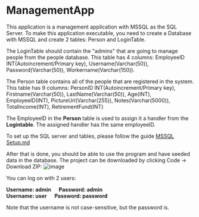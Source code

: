 # ManagementApp
This application is a management application with MSSQL as the SQL Server. To make this application executable, you need to create a Database with MSSQL and create 2 tables: Person and LoginTable.

The LoginTable should contain the "admins" that are going to manage people from the people database. This table has 4 columns: EmployeeID INT(Autoincrement/Primary key), Username(Varchar(50)), Password(Varchar(50)), Workername(Varchar(150)).

The Person table contains all of the people that are registered in the system. This table has 9 columns: PersonID INT(Autoincrement/Primary key), Firstname(Varchar(50)), LastName(Varchar(50)), Age(INT), EmployeeID(INT), PictureUrl(Varchar(255)), Notes(Varchar(5000)), TotalIncome(INT), RetirementFund(INT)

The EmployeeID in the <b>Person</b> table is used to assign it a handler from the <b>Logintable</b>. The assigned handler has the same employeeID.

To set up the SQL server and tables, please follow the guide <a href="https://github.com/ltfk93/ManagementApp/blob/master/MSSQL%20Setup.md">MSSQL Setup.md</a>

After that is done, you should be able to use the program and have seeded data in the database. The project can be downloaded by clicking Code -> Download ZIP:
![image](https://user-images.githubusercontent.com/68993851/146937997-7422247e-afc3-4614-85b2-cb2998977a07.png)

You can log on with 2 users: 

<b>Username: admin  &emsp;   Password: admin<br>
Username: user  &emsp;    Password: password</b>

Note that the username is not case-sensitive, but the password is.
